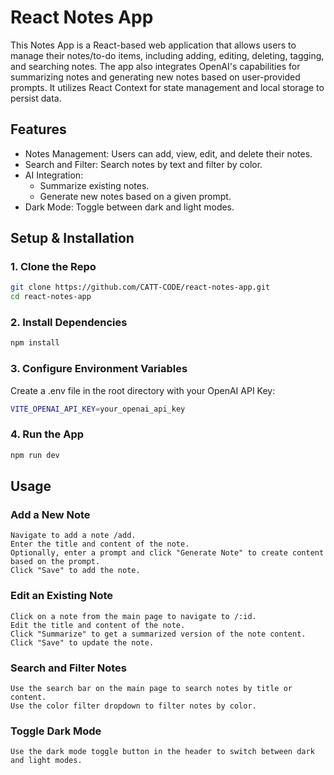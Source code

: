 # React Notes App

This Notes App is a React-based web application that allows users to manage their notes/to-do items, including adding, editing, deleting, tagging, and searching notes. The app also integrates OpenAI's capabilities for summarizing notes and generating new notes based on user-provided prompts. It utilizes React Context for state management and local storage to persist data.

## Features

- Notes Management: Users can add, view, edit, and delete their notes.
- Search and Filter: Search notes by text and filter by color.
- AI Integration:
  - Summarize existing notes.
  - Generate new notes based on a given prompt.
- Dark Mode: Toggle between dark and light modes.


## Setup & Installation

### 1. Clone the Repo
```sh
git clone https://github.com/CATT-CODE/react-notes-app.git
cd react-notes-app
```

### 2. Install Dependencies
```sh
npm install
```

### 3. Configure Environment Variables

Create a .env file in the root directory with your OpenAI API Key:
```sh
VITE_OPENAI_API_KEY=your_openai_api_key
```

### 4. Run the App
```sh
npm run dev
```

## Usage

### Add a New Note

    Navigate to add a note /add.
    Enter the title and content of the note.
    Optionally, enter a prompt and click "Generate Note" to create content based on the prompt.
    Click "Save" to add the note.

### Edit an Existing Note

    Click on a note from the main page to navigate to /:id.
    Edit the title and content of the note.
    Click "Summarize" to get a summarized version of the note content.
    Click "Save" to update the note.

### Search and Filter Notes

    Use the search bar on the main page to search notes by title or content.
    Use the color filter dropdown to filter notes by color.

### Toggle Dark Mode

    Use the dark mode toggle button in the header to switch between dark and light modes.